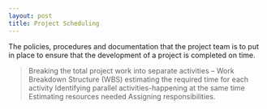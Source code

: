 ```yaml
---
layout: post
title: Project Scheduling
---
```

The policies, procedures and documentation that the project team is to put in place to ensure that the development of a project is completed on time.

> Breaking the total project work into separate activities – Work Breakdown Structure (WBS)  estimating the required time for each activity Identifying parallel activities-happening at the same time Estimating resources needed Assigning responsibilities.

